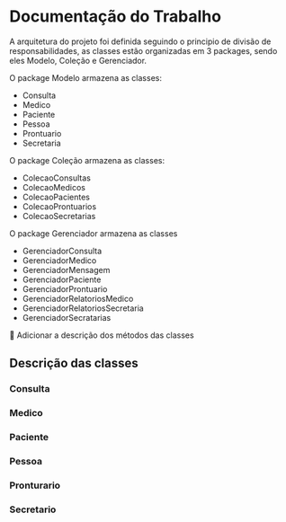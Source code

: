 # Documentação do Trabalho

A arquitetura do projeto foi definida seguindo o principio de divisão de responsabilidades, as classes estão organizadas em 3 packages, sendo eles Modelo, Coleção e Gerenciador.

O package Modelo armazena as classes:
* Consulta
* Medico
* Paciente
* Pessoa
* Prontuario 
* Secretaria

O package Coleção armazena as classes:
* ColecaoConsultas
* ColecaoMedicos
* ColecaoPacientes
* ColecaoProntuarios
* ColecaoSecretarias

O package Gerenciador armazena as classes
* GerenciadorConsulta
* GerenciadorMedico
* GerenciadorMensagem
* GerenciadorPaciente
* GerenciadorProntuario
* GerenciadorRelatoriosMedico
* GerenciadorRelatoriosSecretaria
* GerenciadorSecratarias

:memo: Adicionar a descrição dos métodos das classes

## Descrição das classes

### Consulta

### Medico

### Paciente

### Pessoa

### Pronturario

### Secretario


